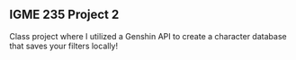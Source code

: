 <h2>IGME 235 Project 2</h2>

Class project where I utilized a Genshin API to create a character database that saves your filters locally!
